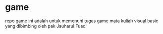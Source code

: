game
====

repo game ini adalah untuk memenuhi tugas game mata kuliah visual basic yang dibimbing oleh pak Jauharul Fuad